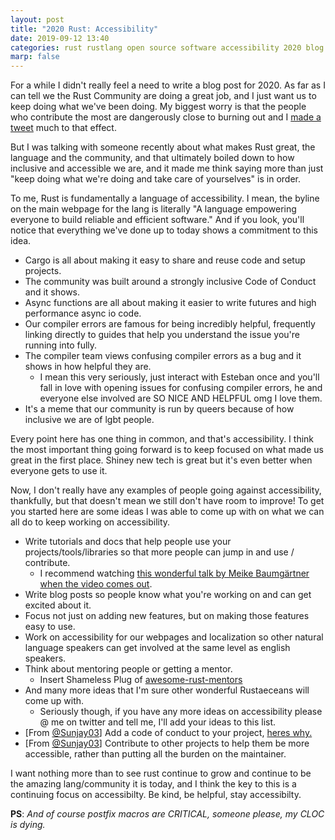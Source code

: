 ```yaml
---
layout: post
title: "2020 Rust: Accessibility"
date: 2019-09-12 13:40
categories: rust rustlang open source software accessibility 2020 blog
marp: false
---
```


For a while I didn't really feel a need to write a blog post for 2020. As far
as I can tell we the Rust Community are doing a great job, and I just want us
to keep doing what we've been doing. My biggest worry is that the people who
contribute the most are dangerously close to burning out and I [made a
tweet](https://twitter.com/yaahc_/status/1189404270010884103?s=20) much to that
effect.

But I was talking with someone recently about what makes Rust great, the
language and the community, and that ultimately boiled down to how inclusive
and accessible we are, and it made me think saying more than just "keep doing
what we're doing and take care of yourselves" is in order.

To me, Rust is fundamentally a language of accessibility. I mean, the byline on
the main webpage for the lang is literally "A language empowering everyone to
build reliable and efficient software." And if you look, you'll notice that
everything we've done up to today shows a commitment to this idea.

* Cargo is all about making it easy to share and reuse code and setup projects.
* The community was built around a strongly inclusive Code of Conduct and it
  shows.
* Async functions are all about making it easier to write futures and high
  performance async io code.
* Our compiler errors are famous for being incredibly helpful, frequently
  linking directly to guides that help you understand the issue you're running
  into fully.
* The compiler team views confusing compiler errors as a bug and it shows in
  how helpful they are.
    * I mean this very seriously, just interact with Esteban once and you'll
      fall in love with opening issues for confusing compiler errors, he and
      everyone else involved are SO NICE AND HELPFUL omg I love them.
* It's a meme that our community is run by queers because of how inclusive we
  are of lgbt people.

Every point here has one thing in common, and that's accessibility. I think the
most important thing going forward is to keep focused on what made us great in
the first place. Shiney new tech is great but it's even better when everyone
gets to use it.

Now, I don't really have any examples of people going against accessibility,
thankfully, but that doesn't mean we still don't have room to improve! To get
you started here are some ideas I was able to come up with on what we can all
do to keep working on accessibility.

* Write tutorials and docs that help people use your projects/tools/libraries
  so that more people can jump in and use / contribute.
    * I recommend watching [this wonderful talk by Meike Baumgärtner when the video comes out](https://llvmdevmtg2019.sched.com/event/W2zN/llvm-tutorials-how-to-write-beginner-friendly-inclusive-tutorials).
* Write blog posts so people know what you're working on and can get excited
  about it.
* Focus not just on adding new features, but on making those features easy to
  use.
* Work on accessibility for our webpages and localization so other natural
  language speakers can get involved at the same level as english speakers.
* Think about mentoring people or getting a mentor.
    * Insert Shameless Plug of [awesome-rust-mentors](https://rustbeginners.github.io/awesome-rust-mentors/)
* And many more ideas that I'm sure other wonderful Rustaeceans will come up with.
    * Seriously though, if you have any more ideas on accessibility please @ me
      on twitter and tell me, I'll add your ideas to this list.
* [From [@Sunjay03](https://twitter.com/Sunjay03)] Add a code of conduct to your project, [heres why.](https://help.github.com/en/github/building-a-strong-community/adding-a-code-of-conduct-to-your-project)
* [From [@Sunjay03](https://twitter.com/Sunjay03)] Contribute to other projects to help them be more
  accessible, rather than putting all the burden on the maintainer.

I want nothing more than to see rust continue to grow and continue to be the
amazing lang/community it is today, and I think the key to this is a continuing
focus on accessibilty. Be kind, be helpful, stay accessibilty.

**PS**: *And of course postfix macros are CRITICAL, someone please, my CLOC is dying.*
